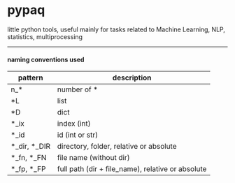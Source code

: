 
# pypaq

little python tools, useful mainly for tasks related to Machine Learning, NLP, statistics, multiprocessing

-----------------

#### naming conventions used


| pattern      | description |
|--------------| ---          
| n_*          | number of * 
| *L           | list      
| *D           | dict
| *_ix         | index (int)
| *_id         | id (int or str) 
| *_dir, *_DIR | directory, folder, relative or absolute
| *_fn, *_FN   | file name (without dir)
| *_fp, *_FP   | full path (dir + file_name), relative or absolute

